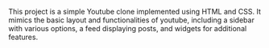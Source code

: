 This project is a simple Youtube clone implemented using HTML and CSS. It mimics the basic layout and functionalities of youtube, including a sidebar with various options, a feed displaying posts, and widgets for additional features.
